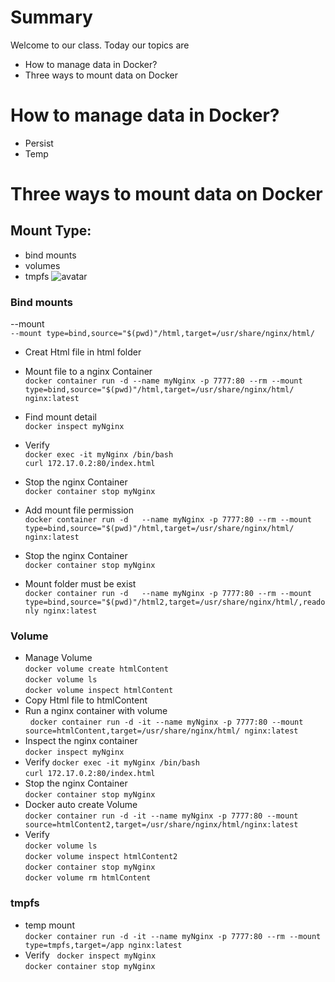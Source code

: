 # Summary 
Welcome to our class. Today our topics are
- How to manage data in Docker?
- Three ways to mount data on Docker

# How to manage  data in Docker?
- Persist 
- Temp
# Three ways to mount data on Docker
## Mount Type:
- bind mounts
- volumes
- tmpfs 
  ![avatar](https://docs.docker.com/storage/images/types-of-mounts.png) 
   
### Bind mounts
--mount  
`--mount type=bind,source="$(pwd)"/html,target=/usr/share/nginx/html/`   
- Creat Html file in html folder

- Mount file to a nginx Container  
`docker container run -d --name myNginx -p 7777:80 --rm --mount type=bind,source="$(pwd)"/html,target=/usr/share/nginx/html/ nginx:latest` 
- Find mount detail  
`docker inspect myNginx`  
- Verify  
`docker exec -it myNginx /bin/bash`  
`curl 172.17.0.2:80/index.html` 
- Stop the nginx Container  
`docker container stop myNginx`
- Add mount file permission  
`docker container run -d   --name myNginx -p 7777:80 --rm --mount type=bind,source="$(pwd)"/html,target=/usr/share/nginx/html/ nginx:latest`
- Stop the nginx Container  
`docker container stop myNginx`
- Mount folder must be exist  
`docker container run -d   --name myNginx -p 7777:80 --rm --mount type=bind,source="$(pwd)"/html2,target=/usr/share/nginx/html/,readonly nginx:latest`

### Volume
- Manage Volume   
`docker volume create htmlContent`  
`docker volume ls`  
`docker volume inspect htmlContent`
- Copy Html file to htmlContent  
- Run a nginx container with volume <br>                   
`docker container run -d -it --name myNginx -p 7777:80 --mount source=htmlContent,target=/usr/share/nginx/html/ nginx:latest` 
- Inspect the nginx container  
`docker inspect myNginx`  
- Verify
`docker exec -it myNginx /bin/bash`  
`curl 172.17.0.2:80/index.html` 
- Stop the nginx Container  
`docker container stop myNginx`  
- Docker auto create Volume   
`docker container run -d -it --name myNginx -p 7777:80 --mount source=htmlContent2,target=/usr/share/nginx/html/nginx:latest` 
- Verify   
`docker volume ls`  
`docker volume inspect htmlContent2`  
`docker container stop myNginx`  
`docker volume rm htmlContent`  
### tmpfs 
- temp mount  
`docker container run -d -it --name myNginx -p 7777:80 --rm --mount type=tmpfs,target=/app nginx:latest` 
- Verify        
`docker inspect myNginx`  
`docker container stop myNginx`    

